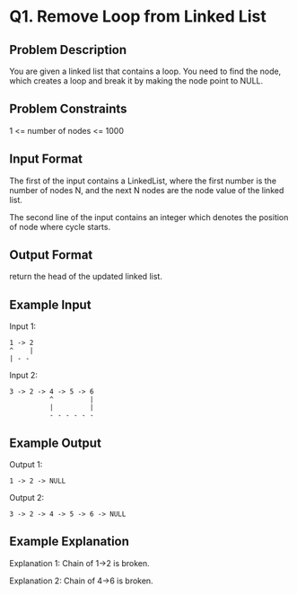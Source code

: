 # Q1. Remove Loop from Linked List
## Problem Description
You are given a linked list that contains a loop.
You need to find the node, which creates a loop and break it by making the node point to NULL.

## Problem Constraints
1 <= number of nodes <= 1000

## Input Format
The first of the input contains a LinkedList, where the first number is the number of nodes N, and the next N nodes are the node value of the linked list.

The second line of the input contains an integer which denotes the position of node where cycle starts.

## Output Format
return the head of the updated linked list.

## Example Input
Input 1:
 
    1 -> 2
    ^    |
    | - - 

Input 2:

    3 -> 2 -> 4 -> 5 -> 6
              ^         |
              |         |    
              - - - - - -

## Example Output
Output 1:
    
    1 -> 2 -> NULL

Output 2:

    3 -> 2 -> 4 -> 5 -> 6 -> NULL

## Example Explanation
Explanation 1:
 Chain of 1->2 is broken.

Explanation 2:
 Chain of 4->6 is broken.
